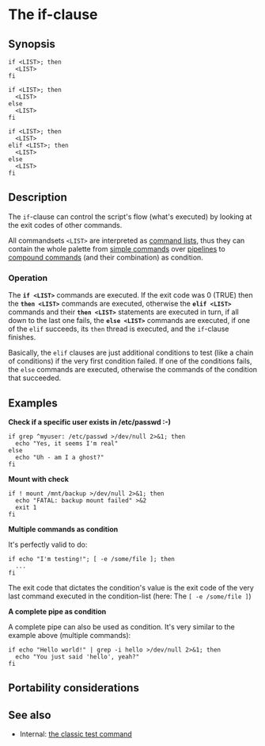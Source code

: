 # The if-clause

## Synopsis

    if <LIST>; then
      <LIST>
    fi

    if <LIST>; then
      <LIST>
    else
      <LIST>
    fi

    if <LIST>; then
      <LIST>
    elif <LIST>; then
      <LIST>
    else
      <LIST>
    fi

## Description

The `if`-clause can control the script\'s flow (what\'s executed) by
looking at the exit codes of other commands.

All commandsets `<LIST>` are interpreted as [command
lists](/syntax/basicgrammar#lists), thus they can contain the whole
palette from [simple commands](/syntax/basicgrammar#simple_commands)
over [pipelines](/syntax/basicgrammar#pipelines) to [compound
commands](/syntax/basicgrammar#compound_commands) (and their
combination) as condition.

### Operation

The **`if <LIST>`** commands are executed. If the exit code was 0 (TRUE)
then the **`then <LIST>`** commands are executed, otherwise the
**`elif <LIST>`** commands and their **`then <LIST>`** statements are
executed in turn, if all down to the last one fails, the
**`else <LIST>`** commands are executed, if one of the `elif` succeeds,
its `then` thread is executed, and the `if`-clause finishes.

Basically, the `elif` clauses are just additional conditions to test
(like a chain of conditions) if the very first condition failed. If one
of the conditions fails, the `else` commands are executed, otherwise the
commands of the condition that succeeded.

## Examples

**Check if a specific user exists in /etc/passwd :-)**

    if grep ^myuser: /etc/passwd >/dev/null 2>&1; then
      echo "Yes, it seems I'm real"
    else
      echo "Uh - am I a ghost?"
    fi

**Mount with check**

    if ! mount /mnt/backup >/dev/null 2>&1; then
      echo "FATAL: backup mount failed" >&2
      exit 1
    fi

**Multiple commands as condition**

It\'s perfectly valid to do:

    if echo "I'm testing!"; [ -e /some/file ]; then
      ...
    fi

The exit code that dictates the condition\'s value is the exit code of
the very last command executed in the condition-list (here: The
`[ -e /some/file ]`)

**A complete pipe as condition**

A complete pipe can also be used as condition. It\'s very similar to the
example above (multiple commands):

    if echo "Hello world!" | grep -i hello >/dev/null 2>&1; then
      echo "You just said 'hello', yeah?"
    fi

## Portability considerations

## See also

-   Internal: [the classic test command](/commands/classictest)
